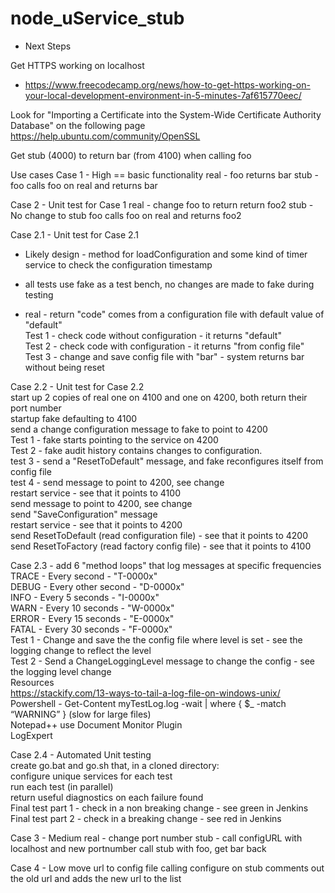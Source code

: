 # node_uService_stub

* Next Steps

Get HTTPS working on localhost
- https://www.freecodecamp.org/news/how-to-get-https-working-on-your-local-development-environment-in-5-minutes-7af615770eec/


Look for "Importing a Certificate into the System-Wide Certificate Authority Database"
on the following page
https://help.ubuntu.com/community/OpenSSL


Get stub (4000) to return bar (from 4100) when calling foo


Use cases
Case 1 - High == basic functionality
	real - foo returns bar
	stub - foo calls foo on real and returns bar

Case 2 - Unit test for Case 1
	real - change foo to return return foo2
	stub - No change to stub
		foo calls foo on real and returns foo2
		
Case 2.1 - Unit test for Case 2.1  
- Likely design - method for loadConfiguration and some kind of timer service to check the configuration timestamp  
* all tests use fake as a test bench, no changes are made to fake during testing  
+ real - return "code" comes from a configuration file with default value of "default"  
	Test 1 - check code without configuration - it returns "default"  
	Test 2 - check code with configuration - it returns "from config file"  
	Test 3 - change and save config file with "bar" - system returns bar without being reset  

Case 2.2 - Unit test for Case 2.2  
	start up 2 copies of real one on 4100 and one on 4200, both return their port number  
	startup fake defaulting to 4100  
	send a change configuration message to fake to point to 4200  
	Test 1 - fake starts pointing to the service on 4200  
	Test 2 - fake audit history contains changes to configuration.  
	test 3 - send a "ResetToDefault" message, and fake reconfigures itself from config file  
	test 4 - send message to point to 4200, see change  
		restart service - see that it points to 4100  
		send message to point to 4200, see change  
		send "SaveConfiguration" message  
		restart service - see that it points to 4200  
		send ResetToDefault (read configuration file) - see that it points to 4200  
		send ResetToFactory (read factory config file) - see that it points to 4100  

Case 2.3 - add 6 "method loops" that log messages at specific frequencies  
	TRACE - Every second - "T-0000x"  
	DEBUG - Every other second - "D-0000x"  
	INFO - Every 5 seconds - "I-0000x"  
	WARN - Every 10 seconds - "W-0000x"  
	ERROR - Every 15 seconds - "E-0000x"  
	FATAL - Every 30 seconds - "F-0000x"  
	Test 1 - Change and save the the config file where level is set - see the logging change to reflect the level  
	Test 2 - Send a ChangeLoggingLevel message to change the config - see the logging level change  
	Resources  
		https://stackify.com/13-ways-to-tail-a-log-file-on-windows-unix/  
		Powershell - Get-Content myTestLog.log -wait | where { $_ -match “WARNING” } (slow for large files)  
		Notepad++ use Document Monitor Plugin  
		LogExpert  

Case 2.4 - Automated Unit testing  
	create go.bat and go.sh that, in a cloned directory:  
		configure unique services for each test  
		run each test (in parallel)  
		return useful diagnostics on each failure found  
	Final test part 1 - check in a non breaking change - see green in Jenkins  
	Final test part 2 - check in a breaking change - see red in Jenkins  

Case 3 - Medium
	real - change port number
	stub - call configURL with localhost and new portnumber
		call stub with foo, get bar back

Case 4 - Low
	move url to config file
	calling configure on stub comments out the old url and adds the new url to the list

	
